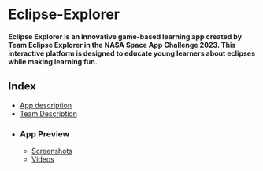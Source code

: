 # Eclipse-Explorer
#### Eclipse Explorer is an innovative game-based learning app created by Team Eclipse Explorer in the NASA Space App Challenge 2023. This interactive platform is designed to educate young learners about eclipses while making learning fun.

## Index
- <a href="https://github.com/atik107/Team-Eclipse-Explorer/wiki#app-description">App description</a>
- <a href="https://github.com/atik107/Team-Eclipse-Explorer/wiki#team-description">Team Description</a>
- ### App Preview
    - <a href="https://github.com/atik107/Team-Eclipse-Explorer/wiki#screenshots">Screenshots</a>
    - <a href="https://github.com/atik107/Team-Eclipse-Explorer/wiki#videos">Videos</a>
